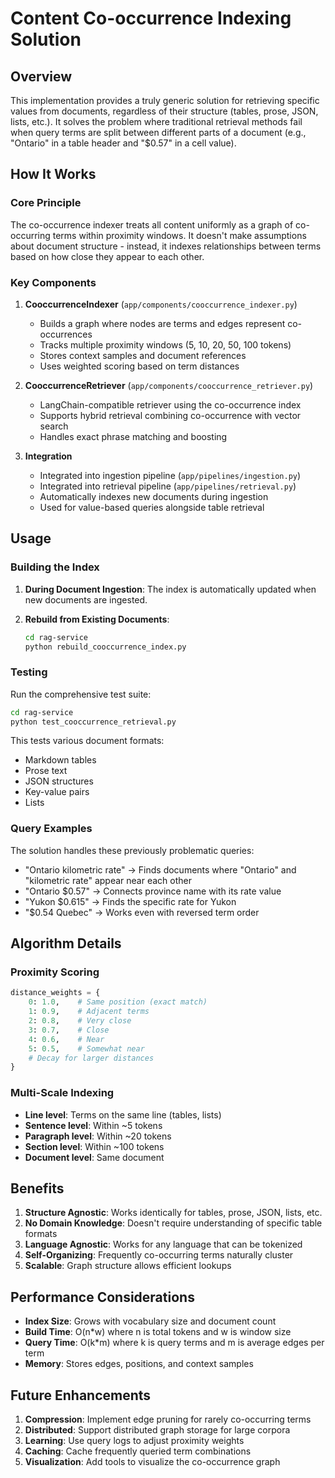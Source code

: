 # Content Co-occurrence Indexing Solution

## Overview

This implementation provides a truly generic solution for retrieving specific values from documents, regardless of their structure (tables, prose, JSON, lists, etc.). It solves the problem where traditional retrieval methods fail when query terms are split between different parts of a document (e.g., "Ontario" in a table header and "$0.57" in a cell value).

## How It Works

### Core Principle
The co-occurrence indexer treats all content uniformly as a graph of co-occurring terms within proximity windows. It doesn't make assumptions about document structure - instead, it indexes relationships between terms based on how close they appear to each other.

### Key Components

1. **CooccurrenceIndexer** (`app/components/cooccurrence_indexer.py`)
   - Builds a graph where nodes are terms and edges represent co-occurrences
   - Tracks multiple proximity windows (5, 10, 20, 50, 100 tokens)
   - Stores context samples and document references
   - Uses weighted scoring based on term distances

2. **CooccurrenceRetriever** (`app/components/cooccurrence_retriever.py`)
   - LangChain-compatible retriever using the co-occurrence index
   - Supports hybrid retrieval combining co-occurrence with vector search
   - Handles exact phrase matching and boosting

3. **Integration** 
   - Integrated into ingestion pipeline (`app/pipelines/ingestion.py`)
   - Integrated into retrieval pipeline (`app/pipelines/retrieval.py`)
   - Automatically indexes new documents during ingestion
   - Used for value-based queries alongside table retrieval

## Usage

### Building the Index

1. **During Document Ingestion**: The index is automatically updated when new documents are ingested.

2. **Rebuild from Existing Documents**:
   ```bash
   cd rag-service
   python rebuild_cooccurrence_index.py
   ```

### Testing

Run the comprehensive test suite:
```bash
cd rag-service
python test_cooccurrence_retrieval.py
```

This tests various document formats:
- Markdown tables
- Prose text
- JSON structures
- Key-value pairs
- Lists

### Query Examples

The solution handles these previously problematic queries:
- "Ontario kilometric rate" → Finds documents where "Ontario" and "kilometric rate" appear near each other
- "Ontario $0.57" → Connects province name with its rate value
- "Yukon $0.615" → Finds the specific rate for Yukon
- "$0.54 Quebec" → Works even with reversed term order

## Algorithm Details

### Proximity Scoring
```python
distance_weights = {
    0: 1.0,    # Same position (exact match)
    1: 0.9,    # Adjacent terms
    2: 0.8,    # Very close
    3: 0.7,    # Close
    4: 0.6,    # Near
    5: 0.5,    # Somewhat near
    # Decay for larger distances
}
```

### Multi-Scale Indexing
- **Line level**: Terms on the same line (tables, lists)
- **Sentence level**: Within ~5 tokens
- **Paragraph level**: Within ~20 tokens  
- **Section level**: Within ~100 tokens
- **Document level**: Same document

## Benefits

1. **Structure Agnostic**: Works identically for tables, prose, JSON, lists, etc.
2. **No Domain Knowledge**: Doesn't require understanding of specific table formats
3. **Language Agnostic**: Works for any language that can be tokenized
4. **Self-Organizing**: Frequently co-occurring terms naturally cluster
5. **Scalable**: Graph structure allows efficient lookups

## Performance Considerations

- **Index Size**: Grows with vocabulary size and document count
- **Build Time**: O(n*w) where n is total tokens and w is window size
- **Query Time**: O(k*m) where k is query terms and m is average edges per term
- **Memory**: Stores edges, positions, and context samples

## Future Enhancements

1. **Compression**: Implement edge pruning for rarely co-occurring terms
2. **Distributed**: Support distributed graph storage for large corpora
3. **Learning**: Use query logs to adjust proximity weights
4. **Caching**: Cache frequently queried term combinations
5. **Visualization**: Add tools to visualize the co-occurrence graph